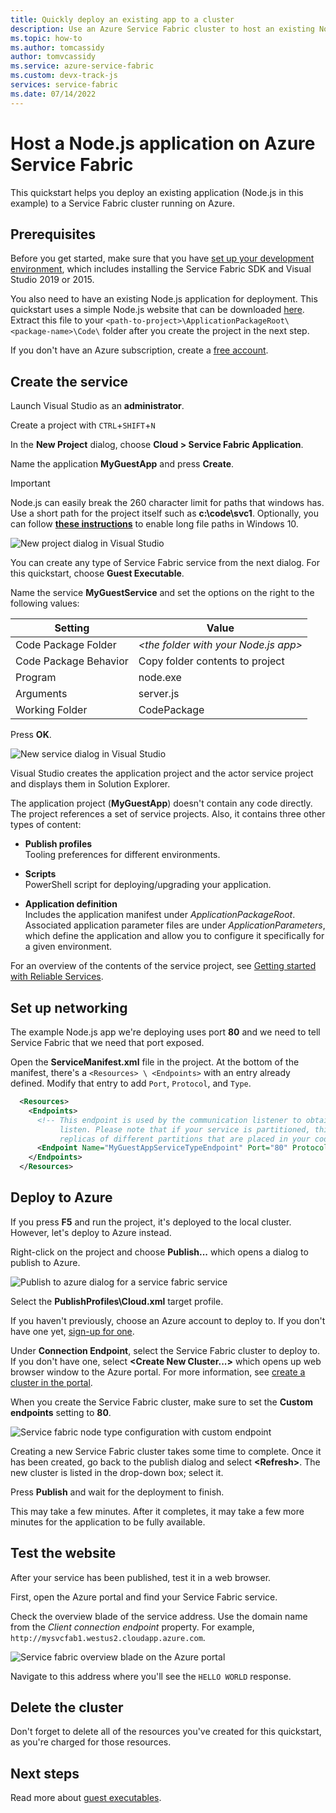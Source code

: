 ```yaml
---
title: Quickly deploy an existing app to a cluster 
description: Use an Azure Service Fabric cluster to host an existing Node.js application with Visual Studio.
ms.topic: how-to
ms.author: tomcassidy
author: tomvcassidy
ms.service: azure-service-fabric
ms.custom: devx-track-js
services: service-fabric
ms.date: 07/14/2022
---
```


# Host a Node.js application on Azure Service Fabric

This quickstart helps you deploy an existing application (Node.js in this example) to a Service Fabric cluster running on Azure.

## Prerequisites

Before you get started, make sure that you have [set up your development environment](service-fabric-get-started.md), which includes installing the Service Fabric SDK and Visual Studio 2019 or 2015.

You also need to have an existing Node.js application for deployment. This quickstart uses a simple Node.js website that can be downloaded [here][download-sample]. Extract this file to your `<path-to-project>\ApplicationPackageRoot\<package-name>\Code\` folder after you create the project in the next step.

If you don't have an Azure subscription, create a [free account][create-account].

## Create the service

Launch Visual Studio as an **administrator**.

Create a project with `CTRL`+`SHIFT`+`N`

In the **New Project** dialog, choose **Cloud > Service Fabric Application**.

Name the application **MyGuestApp** and press **Create**.

>[!IMPORTANT]
>Node.js can easily break the 260 character limit for paths that windows has. Use a short path for the project itself such as **c:\code\svc1**. Optionally, you can follow **[these instructions](https://stackoverflow.com/a/41687101/1664231)** to enable long file paths in Windows 10.
   
![New project dialog in Visual Studio][new-project]

You can create any type of Service Fabric service from the next dialog. For this quickstart, choose **Guest Executable**.

Name the service **MyGuestService** and set the options on the right to the following values:

| Setting                   | Value |
| ------------------------- | ------ |
| Code Package Folder       | _&lt;the folder with your Node.js app&gt;_ |
| Code Package Behavior     | Copy folder contents to project |
| Program                   | node.exe |
| Arguments                 | server.js |
| Working Folder            | CodePackage |

Press **OK**.

![New service dialog in Visual Studio][new-service]

Visual Studio creates the application project and the actor service project and displays them in Solution Explorer.

The application project (**MyGuestApp**) doesn't contain any code directly. The project references a set of service projects. Also, it contains three other types of content:

* **Publish profiles**  
Tooling preferences for different environments.

* **Scripts**  
PowerShell script for deploying/upgrading your application.

* **Application definition**  
Includes the application manifest under *ApplicationPackageRoot*. Associated application parameter files are under *ApplicationParameters*, which define the application and allow you to configure it specifically for a given environment.
    
For an overview of the contents of the service project, see [Getting started with Reliable Services](service-fabric-reliable-services-quick-start.md).

## Set up networking

The example Node.js app we're deploying uses port **80** and we need to tell Service Fabric that we need that port exposed.

Open the **ServiceManifest.xml** file in the project. At the bottom of the manifest, there's a `<Resources> \ <Endpoints>` with an entry already defined. Modify that entry to add `Port`, `Protocol`, and `Type`. 

```xml
  <Resources>
    <Endpoints>
      <!-- This endpoint is used by the communication listener to obtain the port on which to 
           listen. Please note that if your service is partitioned, this port is shared with 
           replicas of different partitions that are placed in your code. -->
      <Endpoint Name="MyGuestAppServiceTypeEndpoint" Port="80" Protocol="http" Type="Input" />
    </Endpoints>
  </Resources>
```

## Deploy to Azure

If you press **F5** and run the project, it's deployed to the local cluster. However, let's deploy to Azure instead.

Right-click on the project and choose **Publish...** which opens a dialog to publish to Azure.

![Publish to azure dialog for a service fabric service][publish]

Select the **PublishProfiles\Cloud.xml** target profile.

If you haven't previously, choose an Azure account to deploy to. If you don't have one yet, [sign-up for one][create-account].

Under **Connection Endpoint**, select the Service Fabric cluster to deploy to. If you don't have one, select **&lt;Create New Cluster...&gt;** which opens up web browser window to the Azure portal. For more information, see [create a cluster in the portal](service-fabric-cluster-creation-via-portal.md#create-cluster-in-the-azure-portal). 

When you create the Service Fabric cluster, make sure to set the **Custom endpoints** setting to **80**.

![Service fabric node type configuration with custom endpoint][custom-endpoint]

Creating a new Service Fabric cluster takes some time to complete. Once it has been created, go back to the publish dialog and select **&lt;Refresh&gt;**. The new cluster is listed in the drop-down box; select it.

Press **Publish** and wait for the deployment to finish.

This may take a few minutes. After it completes, it may take a few more minutes for the application to be fully available.

## Test the website

After your service has been published, test it in a web browser. 

First, open the Azure portal and find your Service Fabric service.

Check the overview blade of the service address. Use the domain name from the _Client connection endpoint_ property. For example, `http://mysvcfab1.westus2.cloudapp.azure.com`.

![Service fabric overview blade on the Azure portal][overview]

Navigate to this address where you'll see the `HELLO WORLD` response.

## Delete the cluster

Don't forget to delete all of the resources you've created for this quickstart, as you're charged for those resources.

## Next steps
Read more about [guest executables](service-fabric-guest-executables-introduction.md).

<!-- Image References -->

[new-project]: ./media/quickstart-guest-app/new-project.png
[new-service]: ./media/quickstart-guest-app/template.png
[solution-exp]: ./media/quickstart-guest-app/solution-explorer.png
[publish]: ./media/quickstart-guest-app/publish.png
[overview]: ./media/quickstart-guest-app/overview.png
[custom-endpoint]: ./media/quickstart-guest-app/custom-endpoint.png

[download-sample]: https://github.com/MicrosoftDocs/azure-cloud-services-files/raw/temp/service-fabric-node-website.zip
[create-account]: https://azure.microsoft.com/free/?WT.mc_id=A261C142F
